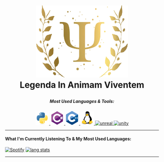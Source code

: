 <h1 align="center">
  <br>
  <a href="https://github.com/ODYSSE3US"><img src="https://raw.githubusercontent.com/ODYSSE3US/ODYSSE3US/main/M1SC/IMG'S/STATIC/Ancient_PSi_LOGO.png" alt="𒆜𐌏𐌜⅄𐍃𐍃𐌴𐌵𐍃" width="300"></a>
  <br>
  Legenda In Animam Viventem
   </a> </p>
</h1>

[//]: # (🔱 Bonjour, I’m @ODYSSE3US And This Is My GitHub)

<h5 align="center">Most Used Languages & Tools:</h5>
<p align="center">  </a> <a href="https://www.python.org" target="_blank" rel="noreferrer"> <img src="https://raw.githubusercontent.com/devicons/devicon/master/icons/python/python-original.svg" alt="python" width="45" height="45"/>  </a> <a href="https://www.w3schools.com/cs/" target="_blank" rel="noreferrer"> <img src="https://raw.githubusercontent.com/devicons/devicon/master/icons/csharp/csharp-original.svg" alt="csharp" width="45" height="45"/>  </a> <a href="https://www.w3schools.com/cpp/" target="_blank" rel="noreferrer"> <img src="https://raw.githubusercontent.com/devicons/devicon/master/icons/cplusplus/cplusplus-original.svg" alt="cplusplus" width="45" height="45"/>  </a> <a href="https://www.linux.org/" target="_blank" rel="noreferrer"> <img src="https://raw.githubusercontent.com/devicons/devicon/master/icons/linux/linux-original.svg" alt="linux" width="45" height="45"/>  </a> <a href="https://unrealengine.com/" target="_blank" rel="noreferrer"> <img src="https://raw.githubusercontent.com/kenangundogan/fontisto/036b7eca71aab1bef8e6a0518f7329f13ed62f6b/icons/svg/brand/unreal-engine.svg" alt="unreal" width="45" height="45"/>  </a> <a href="https://unity.com/" target="_blank" rel="noreferrer"> <img src="https://www.vectorlogo.zone/logos/unity3d/unity3d-icon.svg" alt="unity" width="45" height="45"/>  </a> </p>

------

#### What I'm Currently Listening To & My Most Used Languages:

[![Spotify](https://spotify-eq-721j1pgb6-odysse3us.vercel.app/api/spotify)](https://open.spotify.com/) [![lang stats](https://github-readme-stats.vercel.app/api/top-langs?username=odysse3us&show_icons=true&theme=tokyonight&title_color=006eff&text_color=ffa200&hide_border=true&locale=en&layout=compact)]()

---
